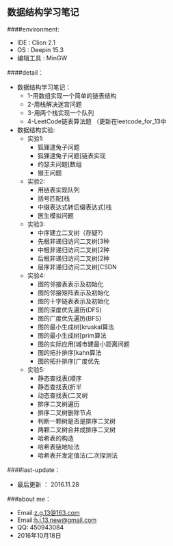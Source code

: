数据结构学习笔记
--------
####environment:
* IDE       : Clion 2.1
* OS        : Deepin 15.3
* 编辑工具   : MinGW      　　

####detail：
* 数据结构学习笔记：
    * 1-用数组实现一个简单的链表结构
    * 2-用栈解决迷宫问题　　　
    * 3-用两个栈实现一个队列
    * 4-LeetCode链表算法题 （更新在leetcode_for_13中
* 数据结构实验:    
    * 实验1:    
        * 狐狸逮兔子问题    
        * 狐狸逮兔子问题[链表实现     
        * 约瑟夫问题[数组
        * 猴王问题   
    * 实验2:
        * 用链表实现队列    
        * 括号匹配[栈
        * 中缀表达式转后缀表达式[栈
        * 医生模拟问题
    * 实验3:
        * 中序建立二叉树（存疑?）    
        * 先根非递归访问二叉树[3种    
        * 中根非递归访问二叉树[2种   
        * 后根非递归访问二叉树[2种   
        * 层序非递归访问二叉树[CSDN
    * 实验4:
        * 图的邻接表表示及初始化
        * 图的邻接矩阵表示及初始化
        * 图的十字链表表示及初始化
        * 图的深度优先遍历(DFS)
        * 图的广度优先遍历(BFS)
        * 图的最小生成树[kruskal算法
        * 图的最小生成树[prim算法
        * 图的实际应用[城市建最小距离问题
        * 图的拓扑排序[kahn算法 
        * 图的拓扑排序[广度优先
    * 实验5:
        * 静态查找表(顺序
        * 静态查找表(折半
        * 动态查找表(二叉树
        * 排序二叉树遍历
        * 排序二叉树删除节点
        * 判断一颗树是否是排序二叉树
        * 两颗二叉树合并成排序二叉树
        * 哈希表的构造
        * 哈希表链地址法
        * 哈希表开发定值法(二次探测法
    
####last-update：

* 最后更新 ： 2016.11.28

###about me：

* Email:z.g.13@163.com 
* Email:h.j.13.new@gmail.com
* QQ: 450943084   
* 2016年10月18日
